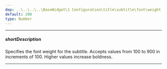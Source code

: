 ```yaml
---
dep: ..\..\..\..\BaseWidget\1 Configuration\title\subtitle\font\weight.md
default: 200
type: Number
---
```

---
##### shortDescription
Specifies the font weight for the subtitle. Accepts values from 100 to 900 in increments of 100. Higher values increase boldness.

---

